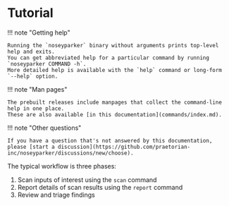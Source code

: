 # Tutorial

!!! note "Getting help"

    Running the `noseyparker` binary without arguments prints top-level help and exits.
    You can get abbreviated help for a particular command by running `noseyparker COMMAND -h`.
    More detailed help is available with the `help` command or long-form `--help` option.

!!! note "Man pages"

    The prebuilt releases include manpages that collect the command-line help in one place.
    These are also available [in this documentation](commands/index.md).

!!! note "Other questions"

    If you have a question that's not answered by this documentation, please [start a discussion](https://github.com/praetorian-inc/noseyparker/discussions/new/choose).

The typical workflow is three phases:

1. Scan inputs of interest using the `scan` command
2. Report details of scan results using the `report` command
3. Review and triage findings
